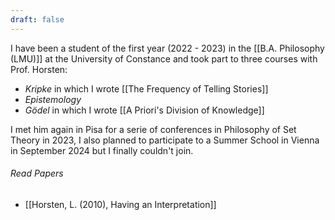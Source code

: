 ```yaml
---
draft: false
---
```

I have been a student of the first year (2022 - 2023) in the [[B.A. Philosophy (LMU)]] at the University of Constance and took part to three courses with Prof. Horsten:
- _Kripke_ in which I wrote [[The Frequency of Telling Stories]]
- _Epistemology_
- _Gödel_ in which I wrote [[A Priori's Division of Knowledge]]

I met him again in Pisa for a serie of conferences in Philosophy of Set Theory in 2023, I also planned to participate to a Summer School in Vienna in September 2024 but I finally couldn't join.
###### Read Papers
- [[Horsten, L. (2010), Having an Interpretation]]